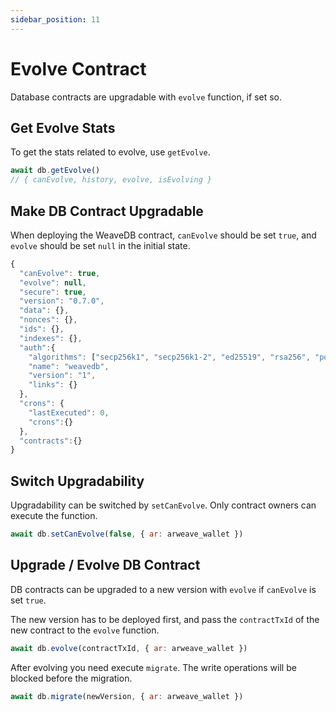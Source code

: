 ```yaml
---
sidebar_position: 11
---
```

# Evolve Contract

Database contracts are upgradable with `evolve` function, if set so.

## Get Evolve Stats

To get the stats related to evolve, use `getEvolve`.

```js
await db.getEvolve()
// { canEvolve, history, evolve, isEvolving }
```

## Make DB Contract Upgradable

When deploying the WeaveDB contract, `canEvolve` should be set `true`, and `evolve` should be set `null` in the initial state.

```js
{
  "canEvolve": true,
  "evolve": null,
  "secure": true,
  "version": "0.7.0",
  "data": {},
  "nonces": {},
  "ids": {},
  "indexes": {},
  "auth":{
    "algorithms": ["secp256k1", "secp256k1-2", "ed25519", "rsa256", "poseidon"],
    "name": "weavedb",
    "version": "1",
    "links": {}
  },
  "crons": {
    "lastExecuted": 0,
    "crons":{}
  },
  "contracts":{}
}
```

## Switch Upgradability

Upgradability can be switched by `setCanEvolve`. Only contract owners can execute the function.

```js
await db.setCanEvolve(false, { ar: arweave_wallet })
```

## Upgrade / Evolve DB Contract

DB contracts can be upgraded to a new version with `evolve` if `canEvolve` is set `true`.

The new version has to be deployed first, and pass the `contractTxId` of the new contract to the `evolve` function.

```js
await db.evolve(contractTxId, { ar: arweave_wallet })
```

After evolving you need execute `migrate`. The write operations will be blocked before the migration.

```js
await db.migrate(newVersion, { ar: arweave_wallet })
```
